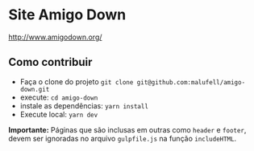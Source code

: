# Site Amigo Down

http://www.amigodown.org/

## Como contribuir

- Faça o clone do projeto `git clone git@github.com:malufell/amigo-down.git`
- execute: `cd amigo-down`
- instale as dependências: `yarn install`
- Execute local: `yarn dev`

**Importante:** Páginas que são inclusas em outras como `header` e `footer`, devem ser ignoradas no arquivo `gulpfile.js` na função `includeHTML`.
